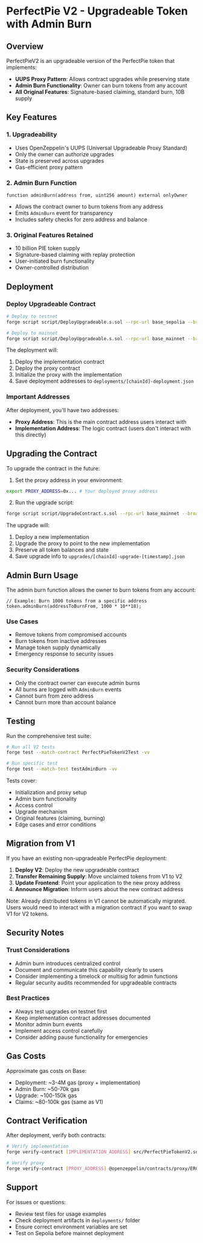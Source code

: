 # PerfectPie V2 - Upgradeable Token with Admin Burn

## Overview

PerfectPieV2 is an upgradeable version of the PerfectPie token that implements:
- **UUPS Proxy Pattern**: Allows contract upgrades while preserving state
- **Admin Burn Functionality**: Owner can burn tokens from any account
- **All Original Features**: Signature-based claiming, standard burn, 10B supply

## Key Features

### 1. Upgradeability
- Uses OpenZeppelin's UUPS (Universal Upgradeable Proxy Standard)
- Only the owner can authorize upgrades
- State is preserved across upgrades
- Gas-efficient proxy pattern

### 2. Admin Burn Function
```solidity
function adminBurn(address from, uint256 amount) external onlyOwner
```
- Allows the contract owner to burn tokens from any address
- Emits `AdminBurn` event for transparency
- Includes safety checks for zero address and balance

### 3. Original Features Retained
- 10 billion PIE token supply
- Signature-based claiming with replay protection
- User-initiated burn functionality
- Owner-controlled distribution

## Deployment

### Deploy Upgradeable Contract
```bash
# Deploy to testnet
forge script script/DeployUpgradeable.s.sol --rpc-url base_sepolia --broadcast --verify

# Deploy to mainnet
forge script script/DeployUpgradeable.s.sol --rpc-url base_mainnet --broadcast --verify
```

The deployment will:
1. Deploy the implementation contract
2. Deploy the proxy contract
3. Initialize the proxy with the implementation
4. Save deployment addresses to `deployments/[chainId]-deployment.json`

### Important Addresses
After deployment, you'll have two addresses:
- **Proxy Address**: This is the main contract address users interact with
- **Implementation Address**: The logic contract (users don't interact with this directly)

## Upgrading the Contract

To upgrade the contract in the future:

1. Set the proxy address in your environment:
```bash
export PROXY_ADDRESS=0x... # Your deployed proxy address
```

2. Run the upgrade script:
```bash
forge script script/UpgradeContract.s.sol --rpc-url base_mainnet --broadcast
```

The upgrade will:
1. Deploy a new implementation
2. Upgrade the proxy to point to the new implementation
3. Preserve all token balances and state
4. Save upgrade info to `upgrades/[chainId]-upgrade-[timestamp].json`

## Admin Burn Usage

The admin burn function allows the owner to burn tokens from any account:

```solidity
// Example: Burn 1000 tokens from a specific address
token.adminBurn(addressToBurnFrom, 1000 * 10**18);
```

### Use Cases
- Remove tokens from compromised accounts
- Burn tokens from inactive addresses
- Manage token supply dynamically
- Emergency response to security issues

### Security Considerations
- Only the contract owner can execute admin burns
- All burns are logged with `AdminBurn` events
- Cannot burn from zero address
- Cannot burn more than account balance

## Testing

Run the comprehensive test suite:
```bash
# Run all V2 tests
forge test --match-contract PerfectPieTokenV2Test -vv

# Run specific test
forge test --match-test testAdminBurn -vv
```

Tests cover:
- Initialization and proxy setup
- Admin burn functionality
- Access control
- Upgrade mechanism
- Original features (claiming, burning)
- Edge cases and error conditions

## Migration from V1

If you have an existing non-upgradeable PerfectPie deployment:

1. **Deploy V2**: Deploy the new upgradeable contract
2. **Transfer Remaining Supply**: Move unclaimed tokens from V1 to V2
3. **Update Frontend**: Point your application to the new proxy address
4. **Announce Migration**: Inform users about the new contract address

Note: Already distributed tokens in V1 cannot be automatically migrated. Users would need to interact with a migration contract if you want to swap V1 for V2 tokens.

## Security Notes

### Trust Considerations
- Admin burn introduces centralized control
- Document and communicate this capability clearly to users
- Consider implementing a timelock or multisig for admin functions
- Regular security audits recommended for upgradeable contracts

### Best Practices
- Always test upgrades on testnet first
- Keep implementation contract addresses documented
- Monitor admin burn events
- Implement access control carefully
- Consider adding pause functionality for emergencies

## Gas Costs

Approximate gas costs on Base:
- Deployment: ~3-4M gas (proxy + implementation)
- Admin Burn: ~50-70k gas
- Upgrade: ~100-150k gas
- Claims: ~80-100k gas (same as V1)

## Contract Verification

After deployment, verify both contracts:
```bash
# Verify implementation
forge verify-contract [IMPLEMENTATION_ADDRESS] src/PerfectPieTokenV2.sol:PerfectPieV2 --chain base

# Verify proxy
forge verify-contract [PROXY_ADDRESS] @openzeppelin/contracts/proxy/ERC1967/ERC1967Proxy.sol:ERC1967Proxy --chain base
```

## Support

For issues or questions:
- Review test files for usage examples
- Check deployment artifacts in `deployments/` folder
- Ensure correct environment variables are set
- Test on Sepolia before mainnet deployment